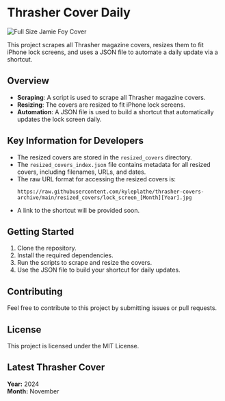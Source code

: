 # Thrasher Cover Daily

![Full Size Jamie Foy Cover](https://www.thrashermagazine.com/images/image/Covers_Archive/25_05_Jamie_Foy_Burnett_Frontside_Half_Cab_Nosegrind_CV1TH0525_1080.jpg)

This project scrapes all Thrasher magazine covers, resizes them to fit iPhone lock screens, and uses a JSON file to automate a daily update via a shortcut.

## Overview

- **Scraping**: A script is used to scrape all Thrasher magazine covers.
- **Resizing**: The covers are resized to fit iPhone lock screens.
- **Automation**: A JSON file is used to build a shortcut that automatically updates the lock screen daily.

## Key Information for Developers

- The resized covers are stored in the `resized_covers` directory.
- The `resized_covers_index.json` file contains metadata for all resized covers, including filenames, URLs, and dates.
- The raw URL format for accessing the resized covers is:
  ```
  https://raw.githubusercontent.com/kyleplathe/thrasher-covers-archive/main/resized_covers/lock_screen_[Month][Year].jpg
  ```
- A link to the shortcut will be provided soon.

## Getting Started

1. Clone the repository.
2. Install the required dependencies.
3. Run the scripts to scrape and resize the covers.
4. Use the JSON file to build your shortcut for daily updates.

## Contributing

Feel free to contribute to this project by submitting issues or pull requests.

## License

This project is licensed under the MIT License.

## Latest Thrasher Cover

**Year:** 2024  
**Month:** November 